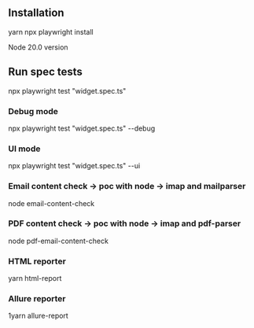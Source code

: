 
## Installation

yarn 
npx playwright install

Node 20.0 version

## Run spec tests

npx playwright test "widget.spec.ts" 

### Debug mode
npx playwright test "widget.spec.ts" --debug                 

### UI mode 
npx playwright test "widget.spec.ts" --ui 


### Email content check -> poc with node -> imap and mailparser
node email-content-check

### PDF content check -> poc with node -> imap and pdf-parser
node pdf-email-content-check

### HTML reporter
yarn html-report

### Allure reporter
1yarn allure-report



